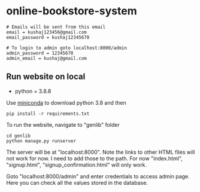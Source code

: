# online-bookstore-system

```
# Emails will be sent from this email
email = kushaj123456@gmail.com
email_password = kushaj12345678

# To login to admin goto localhost:8000/admin
admin_password = 12345678
admin_email = kushaj@gmail.com
```

## Run website on local
- python = 3.8.8

Use [miniconda](https://docs.conda.io/en/latest/miniconda.html) to download python 3.8 and then

```
pip install -r requirements.txt
```

To run the website, navigate to "genlib" folder
```
cd genlib
python manage.py runserver
```

The server will be at "localhost:8000". Note the links to other HTML files will not work for now. I need to add those to the path. For now "index.html", "signup.html", "signup_confirmation.html" will only work.

Goto "localhost:8000/admin" and enter credentials to access admin page. Here you can check all the values stored in the database.